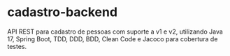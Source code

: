 # cadastro-backend
API REST para cadastro de pessoas com suporte a v1 e v2, utilizando Java 17, Spring Boot, TDD, DDD, BDD, Clean Code e Jacoco para cobertura de testes.
